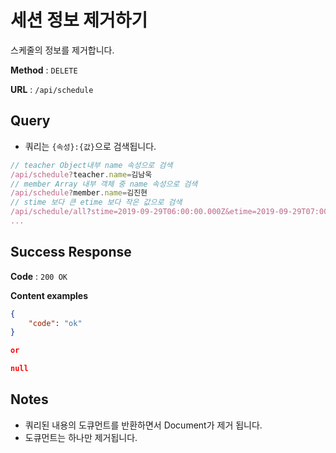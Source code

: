 # 세션 정보 제거하기

스케줄의 정보를 제거합니다.

**Method** : `DELETE`

**URL** : `/api/schedule`

## Query
* 쿼리는 `{속성}:{값}`으로 검색됩니다.
```javascript
// teacher Object내부 name 속성으로 검색
/api/schedule?teacher.name=김남욱
// member Array 내부 객체 중 name 속성으로 검색
/api/schedule?member.name=김진현
// stime 보다 큰 etime 보다 작은 값으로 검색
/api/schedule/all?stime=2019-09-29T06:00:00.000Z&etime=2019-09-29T07:00:00.000Z
...
```

## Success Response

**Code** : `200 OK`

**Content examples**

```json
{
    "code": "ok"
}

or 

null
```

## Notes
* 쿼리된 내용의 도큐먼트를 반환하면서 Document가 제거 됩니다.
* 도큐먼트는 하나만 제거됩니다.